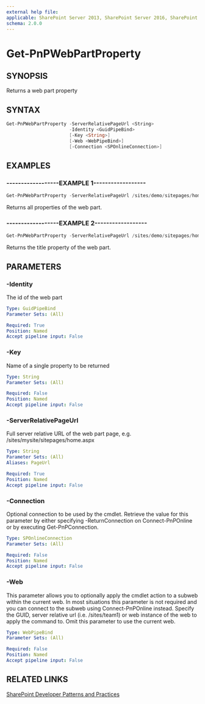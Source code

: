 ```yaml
---
external help file:
applicable: SharePoint Server 2013, SharePoint Server 2016, SharePoint Server 2019, SharePoint Online
schema: 2.0.0
---
```

# Get-PnPWebPartProperty

## SYNOPSIS
Returns a web part property

## SYNTAX 

```powershell
Get-PnPWebPartProperty -ServerRelativePageUrl <String>
                       -Identity <GuidPipeBind>
                       [-Key <String>]
                       [-Web <WebPipeBind>]
                       [-Connection <SPOnlineConnection>]
```

## EXAMPLES

### ------------------EXAMPLE 1------------------
```powershell
Get-PnPWebPartProperty -ServerRelativePageUrl /sites/demo/sitepages/home.aspx -Identity ccd2c98a-c9ae-483b-ae72-19992d583914
```

Returns all properties of the web part.

### ------------------EXAMPLE 2------------------
```powershell
Get-PnPWebPartProperty -ServerRelativePageUrl /sites/demo/sitepages/home.aspx -Identity ccd2c98a-c9ae-483b-ae72-19992d583914 -Key "Title"
```

Returns the title property of the web part.

## PARAMETERS

### -Identity
The id of the web part

```yaml
Type: GuidPipeBind
Parameter Sets: (All)

Required: True
Position: Named
Accept pipeline input: False
```

### -Key
Name of a single property to be returned

```yaml
Type: String
Parameter Sets: (All)

Required: False
Position: Named
Accept pipeline input: False
```

### -ServerRelativePageUrl
Full server relative URL of the web part page, e.g. /sites/mysite/sitepages/home.aspx

```yaml
Type: String
Parameter Sets: (All)
Aliases: PageUrl

Required: True
Position: Named
Accept pipeline input: False
```

### -Connection
Optional connection to be used by the cmdlet. Retrieve the value for this parameter by either specifying -ReturnConnection on Connect-PnPOnline or by executing Get-PnPConnection.

```yaml
Type: SPOnlineConnection
Parameter Sets: (All)

Required: False
Position: Named
Accept pipeline input: False
```

### -Web
This parameter allows you to optionally apply the cmdlet action to a subweb within the current web. In most situations this parameter is not required and you can connect to the subweb using Connect-PnPOnline instead. Specify the GUID, server relative url (i.e. /sites/team1) or web instance of the web to apply the command to. Omit this parameter to use the current web.

```yaml
Type: WebPipeBind
Parameter Sets: (All)

Required: False
Position: Named
Accept pipeline input: False
```

## RELATED LINKS

[SharePoint Developer Patterns and Practices](http://aka.ms/sppnp)